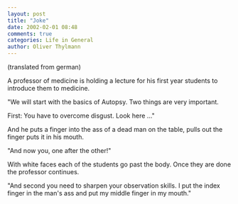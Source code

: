 ```yaml
---
layout: post
title: "Joke"
date: 2002-02-01 08:48
comments: true
categories: Life in General
author: Oliver Thylmann
---
```



(translated from german)

A professor of medicine is holding a lecture for his first year students to introduce them to medicine. 

&quot;We will start with the basics of Autopsy. Two things are very important.

First: You have to overcome disgust. Look here ...&quot;

And he puts a finger into the ass of a dead man on the table, pulls out the finger puts it in his mouth.

&quot;And now you, one after the other!&quot;

With white faces each of the students go past the body. Once they are done the professor continues.

&quot;And second you need to sharpen your observation skills. I put the index finger in the man's ass and put my middle finger in my mouth.&quot;


